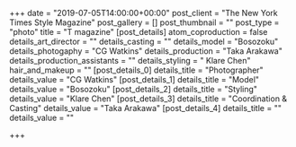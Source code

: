 +++
date = "2019-07-05T14:00:00+00:00"
post_client = "The New York Times Style Magazine"
post_gallery = []
post_thumbnail = ""
post_type = "photo"
title = "T magazine"
[post_details]
atom_coproduction = false
details_art_director = ""
details_casting = ""
details_model = "Bosozoku"
details_photogaphy = "CG Watkins"
details_production = "Taka Arakawa"
details_production_assistants = ""
details_styling = " Klare Chen"
hair_and_makeup = ""
[post_details_0]
details_title = "Photographer"
details_value = "CG Watkins"
[post_details_1]
details_title = "Model"
details_value = "Bosozoku"
[post_details_2]
details_title = "Styling"
details_value = "Klare Chen"
[post_details_3]
details_title = "Coordination & Casting"
details_value = "Taka Arakawa"
[post_details_4]
details_title = ""
details_value = ""

+++
